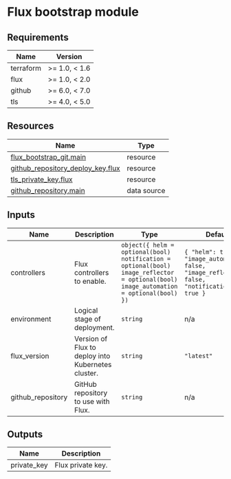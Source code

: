 # Flux bootstrap module

<!-- BEGIN-TF-DOCS -->

## Requirements

| Name | Version |
|------|---------|
| terraform | >= 1.0, < 1.6 |
| flux | >= 1.0, < 2.0 |
| github | >= 6.0, < 7.0 |
| tls | >= 4.0, < 5.0 |

## Resources

| Name | Type |
|------|------|
| [flux_bootstrap_git.main](https://registry.terraform.io/providers/fluxcd/flux/latest/docs/resources/bootstrap_git) | resource |
| [github_repository_deploy_key.flux](https://registry.terraform.io/providers/integrations/github/latest/docs/resources/repository_deploy_key) | resource |
| [tls_private_key.flux](https://registry.terraform.io/providers/hashicorp/tls/latest/docs/resources/private_key) | resource |
| [github_repository.main](https://registry.terraform.io/providers/integrations/github/latest/docs/data-sources/repository) | data source |

## Inputs

| Name | Description | Type | Default | Required |
|------|-------------|------|---------|:--------:|
| controllers | Flux controllers to enable. | ```object({ helm = optional(bool) notification = optional(bool) image_reflector = optional(bool) image_automation = optional(bool) })``` | ```{ "helm": true, "image_automation": false, "image_reflector": false, "notification": true }``` | no |
| environment | Logical stage of deployment. | `string` | n/a | yes |
| flux\_version | Version of Flux to deploy into Kubernetes cluster. | `string` | `"latest"` | no |
| github\_repository | GitHub repository to use with Flux. | `string` | n/a | yes |

## Outputs

| Name | Description |
|------|-------------|
| private\_key | Flux private key. |

<!-- END-TF-DOCS ---->
